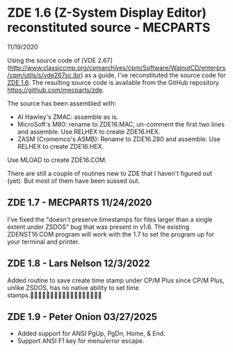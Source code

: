 # ZDE 1.6 (Z-System Display Editor) reconstituted source - MECPARTS 
11/19/2020

Using the source code of [VDE 2.67]
(http://www.classiccmp.org/cpmarchives/cpm/Software/WalnutCD/enterprs/cpm/utils/s/vde267sc.lbr)
as a guide, I've reconstituted the source code for [ZDE 1.6](http://www.classiccmp.org/cpmarchives/cpm/Software/WalnutCD/cpm/editor/zde16.lbr).
The resulting source code is available from the GitHub repository
https://github.com/mecparts/zde.

The source has been assembled with:

* Al Hawley's ZMAC: assemble as is.
* MicroSoft's M80: rename to ZDE16.MAC, un-comment the first two lines
  and assemble. Use RELHEX to create ZDE16.HEX.
* ZASM (Cromemco's ASMB): Rename to ZDE16.Z80 and assemble. Use RELHEX
to create ZDE16.HEX.

Use MLOAD to create ZDE16.COM.

There are still a couple of routines new to ZDE that I haven't figured
out (yet). But most of them have been sussed out.

## ZDE 1.7 - MECPARTS 11/24/2020

I've fixed the "doesn't preserve timestamps for files larger than a
single extent under ZSDOS" bug that was present in v1.6. The existing
ZDENST16.COM program will work with the 1.7 to set the program up for
your terminal and printer.

## ZDE 1.8 - Lars Nelson 12/3/2022

Added routine to save create time stamp under CP/M Plus since 
CP/M Plus, unlike ZSDOS, has no native ability to set time stamps.

## ZDE 1.9 - Peter Onion 03/27/2025

- Added support for ANSI PgUp, PgDn, Home, & End.
- Support ANSI F1 key for menu/error escape.
